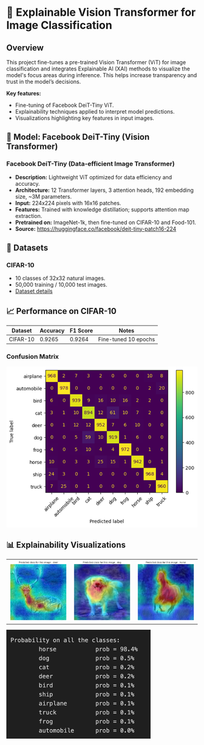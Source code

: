 # 🧠 Explainable Vision Transformer for Image Classification

## Overview
This project fine-tunes a pre-trained Vision Transformer (ViT) for image classification and integrates Explainable AI (XAI) methods to visualize the model's focus areas during inference. This helps increase transparency and trust in the model’s decisions.

**Key features:**
* Fine-tuning of Facebook DeiT-Tiny ViT.
* Explainability techniques applied to interpret model predictions.
* Visualizations highlighting key features in input images.

## 🧠 Model: Facebook DeiT-Tiny (Vision Transformer)

### Facebook DeiT-Tiny (Data-efficient Image Transformer)
- **Description:** Lightweight ViT optimized for data efficiency and accuracy.
- **Architecture:** 12 Transformer layers, 3 attention heads, 192 embedding size, ~3M parameters.
- **Input:** 224x224 pixels with 16x16 patches.
- **Features:** Trained with knowledge distillation; supports attention map extraction.
- **Pretrained on:** ImageNet-1k, then fine-tuned on CIFAR-10 and Food-101.
- **Source:** https://huggingface.co/facebook/deit-tiny-patch16-224

## 📂 Datasets
### CIFAR-10
- 10 classes of 32x32 natural images.
- 50,000 training / 10,000 test images.
- [Dataset details](https://www.cs.toronto.edu/~kriz/cifar.html)

## 📈 Performance on CIFAR-10
| Dataset  | Accuracy | F1 Score | Notes             |
|----------|----------|----------|-------------------|
| CIFAR-10 | 0.9265   | 0.9264   | Fine-tuned 10 epochs |

### Confusion Matrix
![](outputs/confusion_matrix.png)

## 📊 Explainability Visualizations
<table>
  <tr>
    <td><img src="outputs/output_deer.png" width="300"></td>
    <td><img src="outputs/output_dog.png" width="300"></td>
    <td><img src="outputs/output_horse.png" width="300"></td>
  </tr>
</table>

<img src="outputs/result_prob.png" width="380" alt="Prediction probabilities" />
